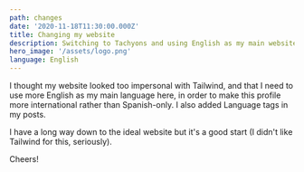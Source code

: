 ```yaml
---
path: changes
date: '2020-11-18T11:30:00.000Z'
title: Changing my website
description: Switching to Tachyons and using English as my main website language
hero_image: '/assets/logo.png'
language: English
---
```

I thought my website looked too impersonal with Tailwind, and that I need to use more English as my main language here, in order to make this profile more international rather than Spanish-only. I also added Language tags in my posts.

I have a long way down to the ideal website but it's a good start (I didn't like Tailwind for this, seriously).

Cheers!